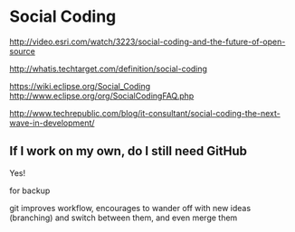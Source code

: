 # Social Coding

http://video.esri.com/watch/3223/social-coding-and-the-future-of-open-source 

http://whatis.techtarget.com/definition/social-coding

https://wiki.eclipse.org/Social_Coding
http://www.eclipse.org/org/SocialCodingFAQ.php

http://www.techrepublic.com/blog/it-consultant/social-coding-the-next-wave-in-development/


## If I work on my own, do I still need GitHub

Yes!

for backup

git improves workflow, encourages to wander off with new ideas (branching) and switch between them, and even merge them